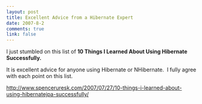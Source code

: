 ```yaml
--- 
layout: post
title: Excellent Advice from a Hibernate Expert
date: 2007-8-2
comments: true
link: false
---
```

I just stumbled on this list of <strong>10 Things I Learned About Using Hibernate Successfully.</strong> <p>It is excellent advice for anyone using Hibernate or NHibernate.&nbsp; I fully agree with each point on this list.</p><p><a href="http://www.spenceruresk.com/2007/07/27/10-things-i-learned-about-using-hibernatejpa-successfully/" target="_blank">http://www.spenceruresk.com/2007/07/27/10-things-i-learned-about-using-hibernatejpa-successfully/</a></p>
